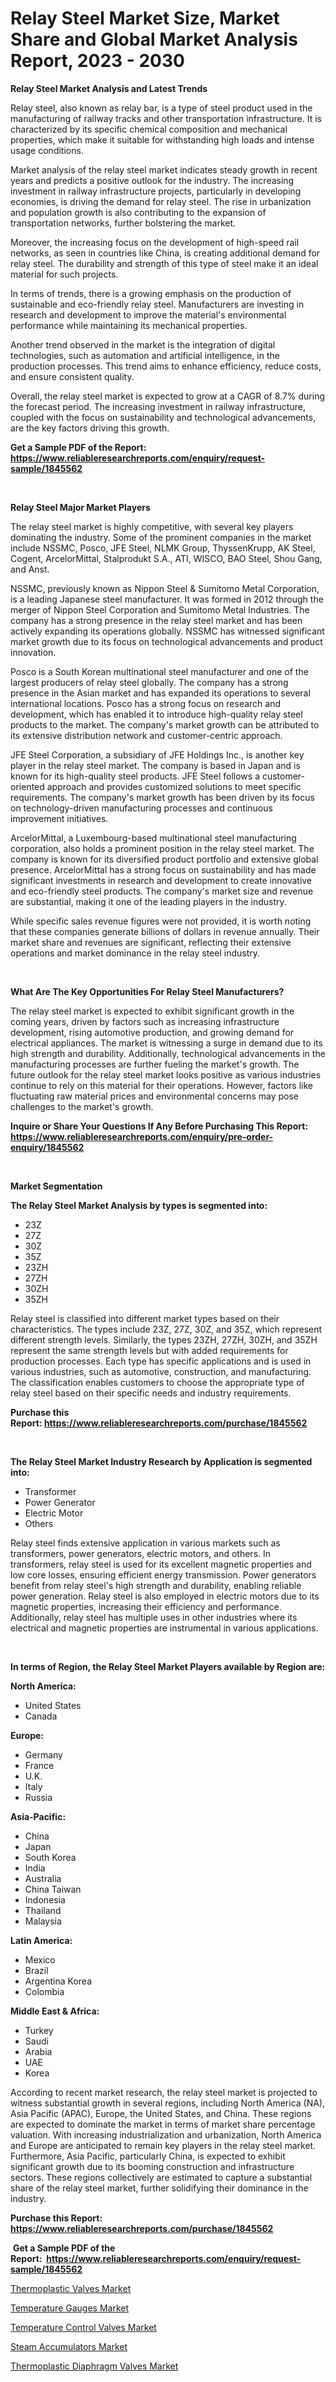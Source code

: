 <p><h1>Relay Steel Market Size, Market Share and Global Market Analysis Report, 2023 - 2030</h1></p><p><strong>Relay Steel Market Analysis and Latest Trends</strong></p>
<p><p>Relay steel, also known as relay bar, is a type of steel product used in the manufacturing of railway tracks and other transportation infrastructure. It is characterized by its specific chemical composition and mechanical properties, which make it suitable for withstanding high loads and intense usage conditions.</p><p>Market analysis of the relay steel market indicates steady growth in recent years and predicts a positive outlook for the industry. The increasing investment in railway infrastructure projects, particularly in developing economies, is driving the demand for relay steel. The rise in urbanization and population growth is also contributing to the expansion of transportation networks, further bolstering the market.</p><p>Moreover, the increasing focus on the development of high-speed rail networks, as seen in countries like China, is creating additional demand for relay steel. The durability and strength of this type of steel make it an ideal material for such projects.</p><p>In terms of trends, there is a growing emphasis on the production of sustainable and eco-friendly relay steel. Manufacturers are investing in research and development to improve the material's environmental performance while maintaining its mechanical properties.</p><p>Another trend observed in the market is the integration of digital technologies, such as automation and artificial intelligence, in the production processes. This trend aims to enhance efficiency, reduce costs, and ensure consistent quality.</p><p>Overall, the relay steel market is expected to grow at a CAGR of 8.7% during the forecast period. The increasing investment in railway infrastructure, coupled with the focus on sustainability and technological advancements, are the key factors driving this growth.</p></p>
<p><strong>Get a Sample PDF of the Report:&nbsp; <a href="https://www.reliableresearchreports.com/enquiry/request-sample/1845562">https://www.reliableresearchreports.com/enquiry/request-sample/1845562</a></strong></p>
<p>&nbsp;</p>
<p><strong>Relay Steel Major Market Players</strong></p>
<p><p>The relay steel market is highly competitive, with several key players dominating the industry. Some of the prominent companies in the market include NSSMC, Posco, JFE Steel, NLMK Group, ThyssenKrupp, AK Steel, Cogent, ArcelorMittal, Stalprodukt S.A., ATI, WISCO, BAO Steel, Shou Gang, and Anst.</p><p>NSSMC, previously known as Nippon Steel & Sumitomo Metal Corporation, is a leading Japanese steel manufacturer. It was formed in 2012 through the merger of Nippon Steel Corporation and Sumitomo Metal Industries. The company has a strong presence in the relay steel market and has been actively expanding its operations globally. NSSMC has witnessed significant market growth due to its focus on technological advancements and product innovation.</p><p>Posco is a South Korean multinational steel manufacturer and one of the largest producers of relay steel globally. The company has a strong presence in the Asian market and has expanded its operations to several international locations. Posco has a strong focus on research and development, which has enabled it to introduce high-quality relay steel products to the market. The company's market growth can be attributed to its extensive distribution network and customer-centric approach.</p><p>JFE Steel Corporation, a subsidiary of JFE Holdings Inc., is another key player in the relay steel market. The company is based in Japan and is known for its high-quality steel products. JFE Steel follows a customer-oriented approach and provides customized solutions to meet specific requirements. The company's market growth has been driven by its focus on technology-driven manufacturing processes and continuous improvement initiatives.</p><p>ArcelorMittal, a Luxembourg-based multinational steel manufacturing corporation, also holds a prominent position in the relay steel market. The company is known for its diversified product portfolio and extensive global presence. ArcelorMittal has a strong focus on sustainability and has made significant investments in research and development to create innovative and eco-friendly steel products. The company's market size and revenue are substantial, making it one of the leading players in the industry.</p><p>While specific sales revenue figures were not provided, it is worth noting that these companies generate billions of dollars in revenue annually. Their market share and revenues are significant, reflecting their extensive operations and market dominance in the relay steel industry.</p></p>
<p>&nbsp;</p>
<p><strong>What Are The Key Opportunities For Relay Steel Manufacturers?</strong></p>
<p><p>The relay steel market is expected to exhibit significant growth in the coming years, driven by factors such as increasing infrastructure development, rising automotive production, and growing demand for electrical appliances. The market is witnessing a surge in demand due to its high strength and durability. Additionally, technological advancements in the manufacturing processes are further fueling the market's growth. The future outlook for the relay steel market looks positive as various industries continue to rely on this material for their operations. However, factors like fluctuating raw material prices and environmental concerns may pose challenges to the market's growth.</p></p>
<p><strong>Inquire or Share Your Questions If Any Before Purchasing This Report: <a href="https://www.reliableresearchreports.com/enquiry/pre-order-enquiry/1845562">https://www.reliableresearchreports.com/enquiry/pre-order-enquiry/1845562</a></strong></p>
<p>&nbsp;</p>
<p><strong>Market Segmentation</strong></p>
<p><strong>The Relay Steel Market Analysis by types is segmented into:</strong></p>
<p><ul><li>23Z</li><li>27Z</li><li>30Z</li><li>35Z</li><li>23ZH</li><li>27ZH</li><li>30ZH</li><li>35ZH</li></ul></p>
<p><p>Relay steel is classified into different market types based on their characteristics. The types include 23Z, 27Z, 30Z, and 35Z, which represent different strength levels. Similarly, the types 23ZH, 27ZH, 30ZH, and 35ZH represent the same strength levels but with added requirements for production processes. Each type has specific applications and is used in various industries, such as automotive, construction, and manufacturing. The classification enables customers to choose the appropriate type of relay steel based on their specific needs and industry requirements.</p></p>
<p><strong>Purchase this Report:&nbsp;<a href="https://www.reliableresearchreports.com/purchase/1845562">https://www.reliableresearchreports.com/purchase/1845562</a></strong></p>
<p>&nbsp;</p>
<p><strong>The Relay Steel Market Industry Research by Application is segmented into:</strong></p>
<p><ul><li>Transformer</li><li>Power Generator</li><li>Electric Motor</li><li>Others</li></ul></p>
<p><p>Relay steel finds extensive application in various markets such as transformers, power generators, electric motors, and others. In transformers, relay steel is used for its excellent magnetic properties and low core losses, ensuring efficient energy transmission. Power generators benefit from relay steel's high strength and durability, enabling reliable power generation. Relay steel is also employed in electric motors due to its magnetic properties, increasing their efficiency and performance. Additionally, relay steel has multiple uses in other industries where its electrical and magnetic properties are instrumental in various applications.</p></p>
<p>&nbsp;</p>
<p><strong>In terms of Region, the Relay Steel Market Players available by Region are:</strong></p>
<p>
    <p> <strong> North America: </strong>
        <ul>
            <li>United States</li>
            <li>Canada</li>
        </ul>
        </p> 
    <p> <strong> Europe: </strong>
        <ul>
            <li>Germany</li>
            <li>France</li>
            <li>U.K.</li>
            <li>Italy</li>
            <li>Russia</li>
        </ul>
        </p> 
    <p> <strong> Asia-Pacific: </strong>
        <ul>
            <li>China</li>
            <li>Japan</li>
            <li>South Korea</li>
            <li>India</li>
            <li>Australia</li>
            <li>China Taiwan</li>
            <li>Indonesia</li>
            <li>Thailand</li>
            <li>Malaysia</li>
        </ul>
        </p> 
    <p> <strong> Latin America: </strong>
        <ul>
            <li>Mexico</li>
            <li>Brazil</li>
            <li>Argentina Korea</li>
            <li>Colombia</li>
        </ul>
        </p> 
    <p> <strong> Middle East & Africa: </strong>
        <ul>
            <li>Turkey</li>
            <li>Saudi</li>
            <li>Arabia</li>
            <li>UAE</li>
            <li>Korea</li>
        </ul>
    </p>
    </p>
<p><p>According to recent market research, the relay steel market is projected to witness substantial growth in several regions, including North America (NA), Asia Pacific (APAC), Europe, the United States, and China. These regions are expected to dominate the market in terms of market share percentage valuation. With increasing industrialization and urbanization, North America and Europe are anticipated to remain key players in the relay steel market. Furthermore, Asia Pacific, particularly China, is expected to exhibit significant growth due to its booming construction and infrastructure sectors. These regions collectively are estimated to capture a substantial share of the relay steel market, further solidifying their dominance in the industry.</p></p>
<p><strong>Purchase this Report: <a href="https://www.reliableresearchreports.com/purchase/1845562">https://www.reliableresearchreports.com/purchase/1845562</a></strong></p>
<p>&nbsp;<strong>Get a Sample PDF of the Report:&nbsp;&nbsp;<a href="https://www.reliableresearchreports.com/enquiry/request-sample/1845562">https://www.reliableresearchreports.com/enquiry/request-sample/1845562</a></strong></p>
<p><strong></strong></p>
<p><p><a href="https://medium.com/@ruthgaylord1929/thermoplastic-valves-market-furnishes-information-on-market-share-market-trends-and-market-growth-3f6ed2c7fdf4">Thermoplastic Valves Market</a></p><p><a href="https://medium.com/@carrolltorp/temperature-gauges-market-outlook-industry-overview-and-forecast-2023-to-2030-78804a156de0">Temperature Gauges Market</a></p><p><a href="https://medium.com/@kimzemlak1955/temperature-control-valves-market-trends-and-market-analysis-forecasted-for-period-2023-2030-0bd2767fa711">Temperature Control Valves Market</a></p><p><a href="https://medium.com/@orinsmitham1985/steam-accumulators-market-furnishes-information-on-market-share-market-trends-and-market-growth-55686b87e7bd">Steam Accumulators Market</a></p><p><a href="https://medium.com/@grayceyundt1913/thermoplastic-diaphragm-valves-market-analysis-and-sze-forecasted-for-period-from-2023-to-2030-9aa48ed95b9b">Thermoplastic Diaphragm Valves Market</a></p></p>
